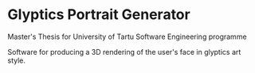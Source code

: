 # Glyptics Portrait Generator

Master's Thesis for University of Tartu Software Engineering programme

Software for producing a 3D rendering of the user's face in glyptics art style.

